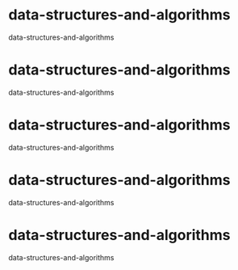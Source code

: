 # data-structures-and-algorithms
data-structures-and-algorithms
# data-structures-and-algorithms
data-structures-and-algorithms
# data-structures-and-algorithms
data-structures-and-algorithms
# data-structures-and-algorithms
data-structures-and-algorithms
# data-structures-and-algorithms
data-structures-and-algorithms
